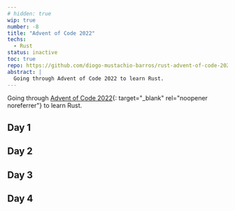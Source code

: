 ```yaml
---
# hidden: true
wip: true
number: -8
title: "Advent of Code 2022"
techs: 
  - Rust
status: inactive
toc: true
repo: https://github.com/diogo-mustachio-barros/rust-advent-of-code-2022
abstract: |
  Going through Advent of Code 2022 to learn Rust.
---
```


Going through [Advent of Code 2022](advent-of-code){: target="_blank" rel="noopener noreferrer"}
  to learn Rust.

## Day 1
## Day 2
## Day 3
## Day 4
 

[advent-of-code]: https://adventofcode.com/2022
